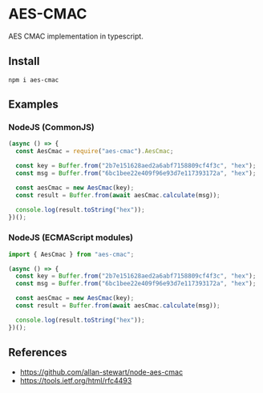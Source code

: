# AES-CMAC

AES CMAC implementation in typescript.

## Install

```
npm i aes-cmac
```

## Examples

### NodeJS (CommonJS)

```typescript
(async () => {
  const AesCmac = require("aes-cmac").AesCmac;

  const key = Buffer.from("2b7e151628aed2a6abf7158809cf4f3c", "hex");
  const msg = Buffer.from("6bc1bee22e409f96e93d7e117393172a", "hex");

  const aesCmac = new AesCmac(key);
  const result = Buffer.from(await aesCmac.calculate(msg));

  console.log(result.toString("hex"));
})();
```

### NodeJS (ECMAScript modules)

```typescript
import { AesCmac } from "aes-cmac";

(async () => {
  const key = Buffer.from("2b7e151628aed2a6abf7158809cf4f3c", "hex");
  const msg = Buffer.from("6bc1bee22e409f96e93d7e117393172a", "hex");

  const aesCmac = new AesCmac(key);
  const result = Buffer.from(await aesCmac.calculate(msg));

  console.log(result.toString("hex"));
})();
```

## References

- https://github.com/allan-stewart/node-aes-cmac
- https://tools.ietf.org/html/rfc4493
